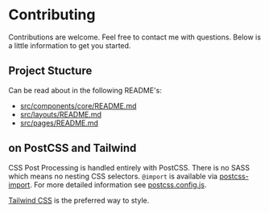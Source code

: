 # Contributing

Contributions are welcome. Feel free to contact me with questions. Below is a little information to get you started.

## Project Stucture

Can be read about in the following README's: 

* [src/components/core/README.md](src/components/core/README.md)
* [src/layouts/README.md](src/layouts/README.md)
* [src/pages/README.md](src/pages/README.md)

## on PostCSS and Tailwind

CSS Post Processing is handled entirely with PostCSS. There is no SASS which means no nesting CSS selectors. `@import` is available via [postcss-import](https://github.com/postcss/postcss-import). For more detailed information see [postcss.config.js](https://github.com/lbsonley/flex-timer/blob/master/postcss.config.js).

[Tailwind CSS](https://tailwindcss.com/docs) is the preferred way to style.

